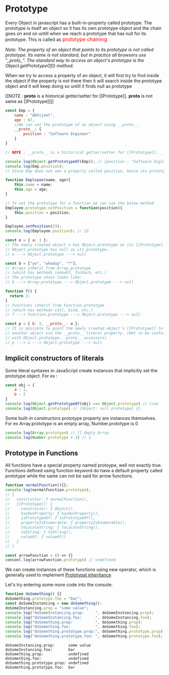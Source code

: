 # Prototype 

Every Object in javascript has a built-in-property called prototype. The prototype is itself an object so it has its own prototype object and the chain goes on and on untill when we reach a prototype that has null for its prototype. This is called as <span style="color: red; font-size:16px"> prototype chaining </span>

<span style="font-style: italic"> Note: The property of an object that points to its prototype is not called prototype. Its name is not standard, but in practice all browsers use "\__proto__". The standard way to access an object's prototype is the Object.getPrototypeOf() method. </span>

When we try to access a property of an object, it will first try to find inside the object if the property is not there then it will search inside the prototype object and it will keep doing so untill it finds null as prototype 

[[NOTE : __proto__ is a historical getter/setter for [[Prototype]]. __proto__ is not same as [[Prototype]]]]

```js
const Emp = {
    name : "Abhijeet",
    age : 67,
    //We can set the prototype of an object using __proto__ 
    __proto__: {
        position : "Software Engineer"
    }
}

// NOTE : __proto__ is a historical getter/setter for [[Prototype]]. __proto__ is not same as [[Prototype]]

console.log(Object.getPrototypeOf(Emp)); // {position : "Software Engineer"}
console.log(Emp.position); 
// Since Emp does not own a property called position, hence its prototype is searched and then it prints "Software Engineer" 

function Employee(name, age){
    this.name = name;
    this.age = age;
}

// To set the prototype for a function we can use the below method 
Employee.prototype.setPosition = function(position){
    this.position = position;
}

Employee.setPosition(23);
console.log(Employee.position); // 23

const o = { a: 1 };
// The newly created object o has Object.prototype as its [[Prototype]]
// Object.prototype has null as its prototype.
// o ---> Object.prototype ---> null

const b = ["yo", "whadup", "?"];
// Arrays inherit from Array.prototype
// (which has methods indexOf, forEach, etc.)
// The prototype chain looks like:
// b ---> Array.prototype ---> Object.prototype ---> null

function f() {
  return 2;
}
// Functions inherit from Function.prototype
// (which has methods call, bind, etc.)
// f ---> Function.prototype ---> Object.prototype ---> null

const p = { b: 2, __proto__: o };
// It is possible to point the newly created object's [[Prototype]] to
// another object via the __proto__ literal property. (Not to be confused
// with Object.prototype.__proto__ accessors)
// p ---> o ---> Object.prototype ---> null

```

## Implicit constructors of literals
Some literal syntaxes in JavaScript create instances that implicitly set the prototype object. For ex : 

```js
const obj = {
    a : 1,
    b : 2
}
console.log(Object.getPrototypeOf(obj) === Object.prototype) // true
console.log(Object.prototype) // [Object: null prototype] {}
```
Some built-in constructors prototype property are instances themselves. For ex Array.prototype is an empty array, Number.prototype is 0 
```js
console.log(Array.prototype) // [] Empty Array 
console.log(Number.prototype + 1) // 1
```

## Prototype in Functions
All functions have a special property named protoype, well not exactly true. Functions defined using function keyword do have a default property called prototype while the same can not be said for arrow functions. 
```js
function normalFunction(){};
console.log(normalFunction.prototype);
// {
//   constructor: ƒ normalFunction(),
//   [[Prototype]]: {
//     constructor: ƒ Object(),
//     hasOwnProperty: ƒ hasOwnProperty(),
//     isPrototypeOf: ƒ isPrototypeOf(),
//     propertyIsEnumerable: ƒ propertyIsEnumerable(),
//     toLocaleString: ƒ toLocaleString(),
//     toString: ƒ toString(),
//     valueOf: ƒ valueOf()
//   }
// }

const arrowFunction = () => {}
consoel.log(arrowFunction.prototype) // undefined
```
We can create instances of these functions using new operator, which is generally used to implement 
[Prototypal inheritance](Inheritance.md)

Let's try entering some more code into the console:
```js
function doSomething() {}
doSomething.prototype.foo = "bar";
const doSomeInstancing = new doSomething();
doSomeInstancing.prop = "some value";
console.log("doSomeInstancing.prop:     ", doSomeInstancing.prop);
console.log("doSomeInstancing.foo:      ", doSomeInstancing.foo);
console.log("doSomething.prop:          ", doSomething.prop);
console.log("doSomething.foo:           ", doSomething.foo);
console.log("doSomething.prototype.prop:", doSomething.prototype.prop);
console.log("doSomething.prototype.foo: ", doSomething.prototype.foo);
```

    doSomeInstancing.prop:      some value
    doSomeInstancing.foo:       bar
    doSomething.prop:           undefined
    doSomething.foo:            undefined
    doSomething.prototype.prop: undefined
    doSomething.prototype.foo:  bar

